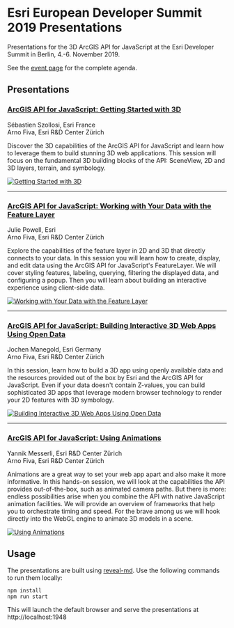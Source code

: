 # Esri European Developer Summit 2019 Presentations

Presentations for the 3D ArcGIS API for JavaScript at the Esri Developer Summit in Berlin, 4.-6. November 2019.

See the [event page](https://www.esri.com/en-us/about/events/devsummit-europe/agenda/agenda) for the complete agenda.

## Presentations

### [ArcGIS API for JavaScript: Getting Started with 3D](https://arnofiva.github.io/2019-11-devsummit-eu-presentations/getting-started-with-3d.html)

Sébastien Szollosi, Esri France<br>
Arno Fiva, Esri R&D Center Zürich

Discover the 3D capabilities of the ArcGIS API for JavaScript and learn how to leverage them to build stunning 3D web applications. This session will focus on the fundamental 3D building blocks of the API: SceneView, 2D and 3D layers, terrain, and symbology.

[![Getting Started with 3D](https://github.com/arnofiva/2019-11-devsummit-eu-presentations/raw/master/talks/images/thumbnail/getting-started-with-3d.png)](https://arnofiva.github.io/2019-11-devsummit-eu-presentations/getting-started-with-3d.html)

---

### [ArcGIS API for JavaScript: Working with Your Data with the Feature Layer](https://arnofiva.github.io/2019-11-devsummit-eu-presentations/working-with-feature-layers.html)

Julie Powell, Esri<br>
Arno Fiva, Esri R&D Center Zürich

Explore the capabilities of the feature layer in 2D and 3D that directly connects to your data. In this session you will learn how to create, display, and edit data using the ArcGIS API for JavaScript's FeatureLayer. We will cover styling features, labeling, querying, filtering the displayed data, and configuring a popup. Then you will learn about building an interactive experience using client-side data.

[![Working with Your Data with the Feature Layer](https://github.com/arnofiva/2019-11-devsummit-eu-presentations/raw/master/talks/images/thumbnail/working-with-feature-layers.png)](https://arnofiva.github.io/2019-11-devsummit-eu-presentations/working-with-feature-layers.html)

---

### [ArcGIS API for JavaScript: Building Interactive 3D Web Apps Using Open Data](https://arnofiva.github.io/2019-11-devsummit-eu-presentations/building-web-apps.html)

Jochen Manegold, Esri Germany<br>
Arno Fiva, Esri R&D Center Zürich

In this session, learn how to build a 3D app using openly available data and the resources provided out of the box by Esri and the ArcGIS API for JavaScript. Even if your data doesn't contain Z-values, you can build sophisticated 3D apps that leverage modern browser technology to render your 2D features with 3D symbology.

[![Building Interactive 3D Web Apps Using Open Data](https://github.com/arnofiva/2019-11-devsummit-eu-presentations/raw/master/talks/images/thumbnail/building-web-apps.png)](https://arnofiva.github.io/2019-11-devsummit-eu-presentations/building-web-apps.html)

---

### [ArcGIS API for JavaScript: Using Animations](https://arnofiva.github.io/2019-11-devsummit-eu-presentations/using-animations.html)

Yannik Messerli, Esri R&D Center Zürich<br>
Arno Fiva, Esri R&D Center Zürich

Animations are a great way to set your web app apart and also make it more informative. In this hands-on session, we will look at the capabilities the API provides out-of-the-box, such as animated camera paths. But there is more: endless possibilities arise when you combine the API with native JavaScript animation facilities. We will provide an overview of frameworks that help you to orchestrate timing and speed. For the brave among us we will hook directly into the WebGL engine to animate 3D models in a scene.

[![Using Animations](https://github.com/arnofiva/2019-11-devsummit-eu-presentations/raw/master/talks/images/thumbnail/using-animations.png)](https://arnofiva.github.io/2019-11-devsummit-eu-presentations/using-animations.html)

## Usage

The presentations are built using [reveal-md](https://github.com/webpro/reveal-md). Use the following commands to run them locally:

```
npm install
npm run start
```

This will launch the default browser and serve the presentations at http://localhost:1948
